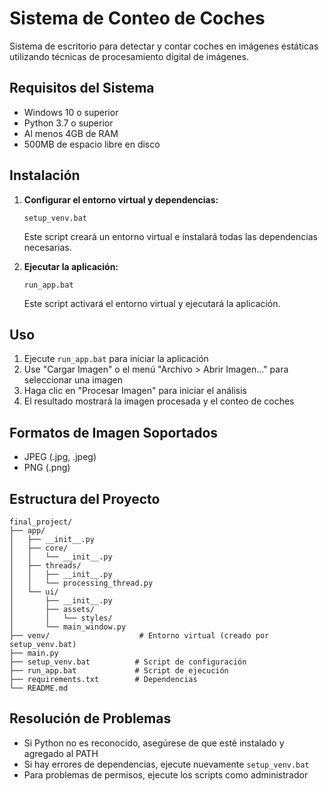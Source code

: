 # Sistema de Conteo de Coches

Sistema de escritorio para detectar y contar coches en imágenes estáticas utilizando técnicas de procesamiento digital de imágenes.

## Requisitos del Sistema

- Windows 10 o superior
- Python 3.7 o superior
- Al menos 4GB de RAM
- 500MB de espacio libre en disco

## Instalación

1. **Configurar el entorno virtual y dependencias:**
   ```
   setup_venv.bat
   ```
   Este script creará un entorno virtual e instalará todas las dependencias necesarias.

2. **Ejecutar la aplicación:**
   ```
   run_app.bat
   ```
   Este script activará el entorno virtual y ejecutará la aplicación.

## Uso

1. Ejecute `run_app.bat` para iniciar la aplicación
2. Use "Cargar Imagen" o el menú "Archivo > Abrir Imagen..." para seleccionar una imagen
3. Haga clic en "Procesar Imagen" para iniciar el análisis
4. El resultado mostrará la imagen procesada y el conteo de coches

## Formatos de Imagen Soportados

- JPEG (.jpg, .jpeg)
- PNG (.png)

## Estructura del Proyecto

```
final_project/
├── app/
│   ├── __init__.py
│   ├── core/
│   │   └── __init__.py
│   ├── threads/
│   │   ├── __init__.py
│   │   └── processing_thread.py
│   └── ui/
│       ├── __init__.py
│       ├── assets/
│       │   └── styles/
│       └── main_window.py
├── venv/                    # Entorno virtual (creado por setup_venv.bat)
├── main.py
├── setup_venv.bat          # Script de configuración
├── run_app.bat             # Script de ejecución
├── requirements.txt        # Dependencias
└── README.md
```

## Resolución de Problemas

- Si Python no es reconocido, asegúrese de que esté instalado y agregado al PATH
- Si hay errores de dependencias, ejecute nuevamente `setup_venv.bat`
- Para problemas de permisos, ejecute los scripts como administrador